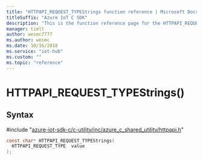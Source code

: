 ```yaml
---                             
title: "HTTPAPI_REQUEST_TYPEStrings function reference | Microsoft Docs" 
titleSuffix: "Azure IoT C SDK"            
description: "This is the function reference page for the HTTPAPI_REQUEST_TYPEStrings() function in the Azure IoT C SDK. This SDK is used with Azure IoT Hub and Azure IoT Hub Device Provisioning Service"            
manager: timlt                 
author: wesmc7777              
ms.author: wesmc               
ms.date: 10/16/2018                    
ms.service: "iot-hub"             
ms.custom: ""                
ms.topic: "reference"        
---                            
```


# HTTPAPI_REQUEST_TYPEStrings()

## Syntax

\#include "[azure-iot-sdk-c/c-utility/inc/azure_c_shared_utility/httpapi.h](../httpapi-h.md)"  
```C
const char* HTTPAPI_REQUEST_TYPEStrings(
  HTTPAPI_REQUEST_TYPE  value
);
```

